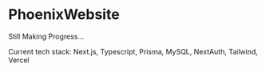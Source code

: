# PhoenixWebsite
Still Making Progress...

Current tech stack: Next.js, Typescript, Prisma, MySQL, NextAuth, Tailwind, Vercel
